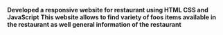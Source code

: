 **Developed a responsive website for restaurant using HTML CSS and JavaScript**
**This website allows to find variety of foos items available in the restaurant as well general information of the restaurant**
